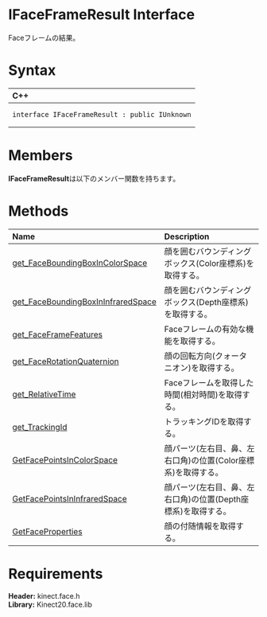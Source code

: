 IFaceFrameResult Interface  
==========================  

Faceフレームの結果。 
<span id="syntaxSection"></span>

Syntax  
======  

<table>
<colgroup>
<col width="100%" />
</colgroup>
<thead>
<tr class="header">
<th align="left">C++</th>
</tr>
</thead>
<tbody>
<tr class="odd">
<td align="left"><pre><code>interface IFaceFrameResult : public IUnknown</code></pre></td>
</tr>
</tbody>
</table>

<span id="classMembersSection"></span>

Members  
=======  

**IFaceFrameResult**は以下のメンバー関数を持ちます。  

<span id="publicmethodsSection"></span>

Methods  
=======  

<table>
<colgroup>
<col width="30%" />
<col width="60%" />
</colgroup>
<thead>
<tr class="header">
<th align="left">Name</th>
<th align="left">Description</th>
</tr>
</thead>
<tbody>
<tr class="odd">
<td align="left"><a href="IFaceFrameResult_Interface/Methods/get_FaceBoundingBoxInColorSpace.md">get_FaceBoundingBoxInColorSpace</a></td>
<td align="left">顔を囲むバウンディングボックス(Color座標系)を取得する。</td>
</tr>
<tr class="even">
<td align="left"><a href="IFaceFrameResult_Interface/Methods/get.md">get_FaceBoundingBoxInInfraredSpace</a></td>
<td align="left">顔を囲むバウンディングボックス(Depth座標系)を取得する。</td>
</tr>
<tr class="odd">
<td align="left"><a href="IFaceFrameResult_Interface/Methods/get_FaceFrameFeatures_Method.md">get_FaceFrameFeatures</a></td>
<td align="left">Faceフレームの有効な機能を取得する。</td>
</tr>
<tr class="even">
<td align="left"><a href="IFaceFrameResult_Interface/Methods/get_FaceRotationQuaternion.md">get_FaceRotationQuaternion</a></td>
<td align="left">顔の回転方向(クォータニオン)を取得する。</td>
</tr>
<tr class="odd">
<td align="left"><a href="IFaceFrameResult_Interface/Methods/get_RelativeTime_Method.md">get_RelativeTime</a></td>
<td align="left">Faceフレームを取得した時間(相対時間)を取得する。</td>
</tr>
<tr class="even">
<td align="left"><a href="IFaceFrameResult_Interface/Methods/get_TrackingId_Method.md">get_TrackingId</a></td>
<td align="left">トラッキングIDを取得する。</td>
</tr>
<tr class="odd">
<td align="left"><a href="IFaceFrameResult_Interface/Methods/GetFacePointsInColorSpace.md">GetFacePointsInColorSpace</a></td>
<td align="left">顔パーツ(左右目、鼻、左右口角)の位置(Color座標系)を取得する。</td>
</tr>
<tr class="even">
<td align="left"><a href="IFaceFrameResult_Interface/Methods/GetFacePointsInInfraredSpace.md">GetFacePointsInInfraredSpace</a></td>
<td align="left">顔パーツ(左右目、鼻、左右口角)の位置(Depth座標系)を取得する。</td>
</tr>
<tr class="odd">
<td align="left"><a href="IFaceFrameResult_Interface/Methods/GetFaceProperties_Method.md">GetFaceProperties</a></td>
<td align="left">顔の付随情報を取得する。</td>
</tr>
</tbody>
</table>

<span id="requirements"></span>

Requirements  
============  

**Header:** kinect.face.h  
**Library:** Kinect20.face.lib  



<!--Please do not edit the data in the comment block below.-->
<!--
TOCTitle : IFaceFrameResult Interface
RLTitle : IFaceFrameResult Interface
KeywordK : IFaceFrameResult interface, about
HelpPriority : 2
TopicType : apiref
KeywordF : IFaceFrameResult
KeywordF : Microsoft.Kinect.face.IFaceFrameResult
KeywordA : T:Microsoft.Kinect.face.IFaceFrameResult
AssetID : T:Microsoft.Kinect.face.IFaceFrameResult
Locale : en-us
CommunityContent : 1
APIType : Managed
APILocation : 
APIName : Microsoft.Kinect.face.IFaceFrameResult
TargetOS : Windows
TopicType : kbSyntax
DevLang : C++
DocSet : K4Wv2
ProjType : K4Wv2Proj
Technology : Kinect for Windows
Product : Kinect for Windows SDK v2
productversion : 20
-->
